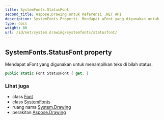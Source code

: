 ```yaml
---
title: SystemFonts.StatusFont
second_title: Aspose.Drawing untuk Referensi .NET API
description: SystemFonts Properti. Mendapat aFont yang digunakan untuk menampilkan teks di bilah status.
type: docs
weight: 80
url: /id/net/system.drawing/systemfonts/statusfont/
---
```

## SystemFonts.StatusFont property

Mendapat aFont yang digunakan untuk menampilkan teks di bilah status.

```csharp
public static Font StatusFont { get; }
```

### Lihat juga

* class [Font](../../font/)
* class [SystemFonts](../)
* ruang nama [System.Drawing](../../systemfonts/)
* perakitan [Aspose.Drawing](../../../)


